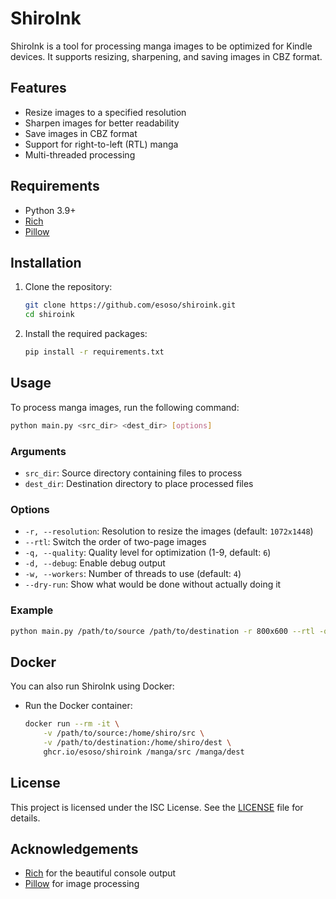 # ShiroInk

ShiroInk is a tool for processing manga images to be optimized for Kindle devices. It supports resizing, sharpening, and saving images in CBZ format.

## Features

- Resize images to a specified resolution
- Sharpen images for better readability
- Save images in CBZ format
- Support for right-to-left (RTL) manga
- Multi-threaded processing

## Requirements

- Python 3.9+
- [Rich](https://github.com/Textualize/rich)
- [Pillow](https://python-pillow.org/)

## Installation

1. Clone the repository:
    ```sh
    git clone https://github.com/esoso/shiroink.git
    cd shiroink
    ```

2. Install the required packages:
    ```sh
    pip install -r requirements.txt
    ```

## Usage

To process manga images, run the following command:

```sh
python main.py <src_dir> <dest_dir> [options]
```

### Arguments

- `src_dir`: Source directory containing files to process
- `dest_dir`: Destination directory to place processed files

### Options

- `-r, --resolution`: Resolution to resize the images (default: `1072x1448`)
- `--rtl`: Switch the order of two-page images
- `-q, --quality`: Quality level for optimization (1-9, default: `6`)
- `-d, --debug`: Enable debug output
- `-w, --workers`: Number of threads to use (default: `4`)
- `--dry-run`: Show what would be done without actually doing it

### Example

```sh
python main.py /path/to/source /path/to/destination -r 800x600 --rtl -q 3 --debug
```

## Docker

You can also run ShiroInk using Docker:

- Run the Docker container:
    ```sh
    docker run --rm -it \
        -v /path/to/source:/home/shiro/src \
        -v /path/to/destination:/home/shiro/dest \
        ghcr.io/esoso/shiroink /manga/src /manga/dest
    ```

## License

This project is licensed under the ISC License. See the [LICENSE](LICENSE) file for details.

## Acknowledgements

- [Rich](https://github.com/Textualize/rich) for the beautiful console output
- [Pillow](https://python-pillow.org/) for image processing
